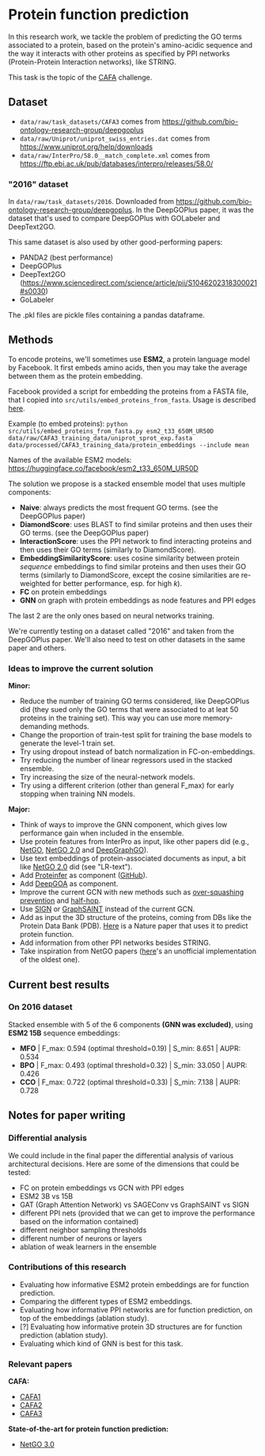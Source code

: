 # Protein function prediction

In this research work, we tackle the problem of predicting the GO terms associated to a protein, based on the protein's amino-acidic sequence and the way it interacts with other proteins as specified by PPI networks (Protein-Protein Interaction networks), like STRING.

This task is the topic of the [CAFA](https://genomebiology.biomedcentral.com/articles/10.1186/s13059-019-1835-8) challenge.

## Dataset

- `data/raw/task_datasets/CAFA3` comes from https://github.com/bio-ontology-research-group/deepgoplus
- `data/raw/Uniprot/uniprot_swiss_entries.dat` comes from https://www.uniprot.org/help/downloads
- `data/raw/InterPro/58.0__match_complete.xml` comes from https://ftp.ebi.ac.uk/pub/databases/interpro/releases/58.0/

### "2016" dataset

In `data/raw/task_datasets/2016`. Downloaded from https://github.com/bio-ontology-research-group/deepgoplus.
In the DeepGOPlus paper, it was the dataset that's used to compare DeepGOPlus with GOLabeler and DeepText2GO.

This same dataset is also used by other good-performing papers:
- PANDA2 (best performance)
- DeepGOPlus
- DeepText2GO (https://www.sciencedirect.com/science/article/pii/S1046202318300021#s0030)
- GoLabeler

The .pkl files are pickle files containing a pandas dataframe.

## Methods

To encode proteins, we'll sometimes use **ESM2**, a protein language model by Facebook. It first embeds amino acids, then you may take the average between them as the protein embedding.

Facebook provided a script for embedding the proteins from a FASTA file, that I copied into `src/utils/embed_proteins_from_fasta`. Usage is described [here](https://github.com/facebookresearch/esm). 

Example (to embed proteins): `python src/utils/embed_proteins_from_fasta.py esm2_t33_650M_UR50D data/raw/CAFA3_training_data/uniprot_sprot_exp.fasta data/processed/CAFA3_training_data/protein_embeddings --include mean`

Names of the available ESM2 models: https://huggingface.co/facebook/esm2_t33_650M_UR50D

The solution we propose is a stacked ensemble model that uses multiple components:
- **Naive**: always predicts the most frequent GO terms. (see the DeepGOPlus paper)
- **DiamondScore**: uses BLAST to find similar proteins and then uses their GO terms. (see the DeepGOPlus paper)
- **InteractionScore**: uses the PPI network to find interacting proteins and then uses their GO terms (similarly to DiamondScore).
- **EmbeddingSimilarityScore**: uses cosine similarity between protein _sequence_ embeddings to find similar proteins and then uses their GO terms (similarly to DiamondScore, except the cosine similarities are re-weighted for better performance, esp. for high _k_).
- **FC** on protein embeddings
- **GNN** on graph with protein embeddings as node features and PPI edges

The last 2 are the only ones based on neural networks training.

We're currently testing on a dataset called "2016" and taken from the DeepGOPlus paper. We'll also need to test on other datasets in the same paper and others.

### Ideas to improve the current solution

**Minor:**
- Reduce the number of training GO terms considered, like DeepGOPlus did (they sued only the GO terms that were associated to at leat 50 proteins in the training set). This way you can use more memory-demanding methods.
- Change the proportion of train-test split for training the base models to generate the level-1 train set.
- Try using dropout instead of batch normalization in FC-on-embeddings.
- Try reducing the number of linear regressors used in the stacked ensemble.
- Try increasing the size of the neural-network models.
- Try using a different criterion (other than general F_max) for early stopping when training NN models.

**Major:**
- Think of ways to improve the GNN component, which gives low performance gain when included in the ensemble.
- Use protein features from InterPro as input, like other papers did (e.g., [NetGO](https://www.ncbi.nlm.nih.gov/pmc/articles/PMC6602452/), [NetGO 2.0](https://academic.oup.com/nar/article/49/W1/W469/6285266) and [DeepGraphGO](https://academic.oup.com/bioinformatics/article/37/Supplement_1/i262/6319663)).
- Use text embeddings of protein-associated documents as input, a bit like [NetGO 2.0](https://academic.oup.com/nar/article/49/W1/W469/6285266#267025483) did (see "LR-text").
- Add [Proteinfer](https://google-research.github.io/proteinfer/) as component ([GitHub](https://github.com/google-research/proteinfer/tree/master)).
- Add [DeepGOA](https://ieeexplore.ieee.org/document/8983075) as component.
- Improve the current GCN with new methods such as [over-squashing prevention](https://arxiv.org/abs/2306.03589) and [half-hop](https://www.linkedin.com/posts/petarvelickovic_icml2023-activity-7090395512402534401-TGxD/?utm_source=share&utm_medium=member_desktop).
- Use [SIGN](https://arxiv.org/pdf/2004.11198.pdf) or [GraphSAINT](https://arxiv.org/abs/1907.04931) instead of the current GCN.
- Add as input the 3D structure of the proteins, coming from DBs like the Protein Data Bank (PDB). [Here](https://www.nature.com/articles/s41467-021-23303-9) is a Nature paper that uses it to predict protein function.
- Add information from other PPI networks besides STRING.
- Take inspiration from NetGO papers ([here](https://github.com/paccanarolab/netgo)'s an unofficial implementation of the oldest one).

## Current best results

### On 2016 dataset

Stacked ensemble with 5 of the 6 components **(GNN was excluded)**, using **ESM2 15B** sequence embeddings:
- **MFO** | F_max: 0.594 (optimal threshold=0.19) | S_min: 8.651 | AUPR: 0.534
- **BPO** | F_max: 0.493 (optimal threshold=0.32) | S_min: 33.050 | AUPR: 0.426
- **CCO** | F_max: 0.722 (optimal threshold=0.33) | S_min: 7.138 | AUPR: 0.728

## Notes for paper writing

### Differential analysis

We could include in the final paper the differential analysis of various architectural decisions. Here are some of the dimensions that could be tested:
- FC on protein embeddings vs GCN with PPI edges
- ESM2 3B vs 15B
- GAT (Graph Attention Network) vs SAGEConv vs GraphSAINT vs SIGN
- different PPI nets (provided that we can get to improve the performance based on the information contained)
- different neighbor sampling thresholds
- different number of neurons or layers
- ablation of weak learners in the ensemble

### Contributions of this research

- Evaluating how informative ESM2 protein embeddings are for function prediction.
- Comparing the different types of ESM2 embeddings.
- Evaluating how informative PPI networks are for function prediction, on top of the embeddings (ablation study).
- \[?\] Evaluating how informative protein 3D structures are for function prediction (ablation study).
- Evaluating which kind of GNN is best for this task.

### Relevant papers

**CAFA:**
- [CAFA1](http://www.ncbi.nlm.nih.gov/pubmed/23353650)
- [CAFA2](http://www.ncbi.nlm.nih.gov/pubmed/27604469)
- [CAFA3](https://genomebiology.biomedcentral.com/articles/10.1186/s13059-019-1835-8)

**State-of-the-art for protein function prediction:**
- [NetGO 3.0](https://www.sciencedirect.com/science/article/pii/S1672022923000669)